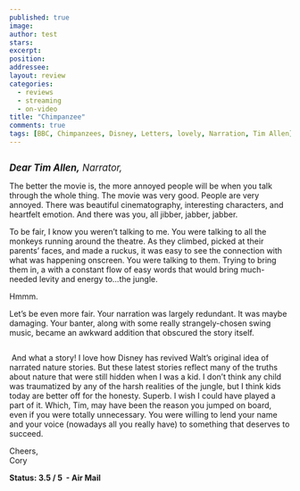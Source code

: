 ```yaml
---
published: true
image:
author: test 
stars: 
excerpt: 
position: 
addressee: 
layout: review
categories:
  - reviews
  - streaming
  - on-video
title: "Chimpanzee"
comments: true
tags: [BBC, Chimpanzees, Disney, Letters, lovely, Narration, Tim Allen]
---
```

<div><p><span class="full-image-block ssNonEditable"><img src="http://static.squarespace.com/static/5005f6bcc4aa41161b33e89e/5329cf1fe4b07c068ebf74de/5329cf1fe4b07c068ebf7535/1336617935597/chimpanzee.jpg" alt="" /></span></p>
<p><span style="font-size:120%;"><em><strong>Dear Tim Allen,</strong> Narrator,</em></span></p>
<p>The better the movie is, the more annoyed people will be when you talk through the whole thing. The movie was very good. People are very annoyed. There was beautiful cinematography, interesting characters, and heartfelt emotion. And there was you, all jibber, jabber, jabber.</p>
<p>To be fair, I know you weren&#8217;t talking to me. You were talking to all the monkeys running around the theatre. As they climbed, picked at their parents&#8217; faces, and made a ruckus, it was easy to see the connection with what was happening onscreen. You were talking to them. Trying to bring them in, a with a constant flow of easy words that would bring much-needed levity and energy to&hellip;the jungle.</p>
<p>Hmmm.</p>
<p>Let&#8217;s be even more fair. Your narration was largely redundant. It was maybe damaging. Your banter, along with some really strangely-chosen swing music, became an awkward addition that obscured the story itself.</p>
<p><span class="full-image-block ssNonEditable"><span><img src="http://static.squarespace.com/static/5005f6bcc4aa41161b33e89e/5329cf1fe4b07c068ebf74de/5329cf20e4b07c068ebf7c51/1336797586707/chimpanzee-2.jpg" alt="" /></span></span></p>
<p>&nbsp;And what a story! I love how Disney has revived Walt&#8217;s original idea of narrated nature stories. But these latest stories reflect many of the truths about nature that were still hidden when I was a kid. I don&#8217;t think any child was traumatized by any of the harsh realities of the jungle, but I think kids today are better off for the honesty. Superb. I wish I could have played a part of it. Which, Tim, may have been the reason you jumped on board, even if you were totally unnecessary. You were willing to lend your name and your voice (nowadays all you really have) to something that deserves to succeed.</p>
<p>Cheers,<br />Cory</p>
<p><strong>Status: 3.5 / 5&nbsp; - Air Mail</strong></p></div>
